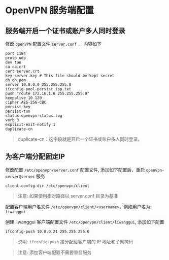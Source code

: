 # OpenVPN 服务端配置


## 服务端开启一个证书或账户多人同时登录

修改 `openVPN` 配置文件 `server.conf` ， 内容如下

```
port 1194
proto udp
dev tun
ca ca.crt
cert server.crt
key server.key # This file should be kept secret
dh dh.pem
server 10.8.0.0 255.255.255.0
ifconfig-pool-persist ipp.txt
push "route 172.16.1.0 255.255.255.0"
keepalive 10 120
cipher AES-256-CBC
persist-key
persist-tun
status openvpn-status.log
verb 3
explicit-exit-notify 1
duplicate-cn
```

> duplicate-cn：这字段就是开启一个证书或账户多人同时登录。

## 为客户端分配固定IP

修改配置 `/etc/openvpn/server.conf` 配置文件, 添加如下配置后，重启 `openvpn-server@server` 服务

```
client-config-dir /etc/openvpn/client
```

> 注意: 如果使用相对路径以 server.conf 目录为基准

配置客户端用户名文件 `/etc/openvpn/client/<username>`，例如用户名为: `liwanggui`

创建 liwanggui 客户端配置文件 `/etc/openvpn/client/liwanggui`, 添加如下配置

```
ifconfig-push 10.8.0.21 255.255.255.0
```

> 说明:  `ifconfig-push` 接分配给客户端的 IP 地址和子网掩码

> 注意: 添加客户端配置不需要重启服务
